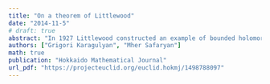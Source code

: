 ```yaml
---
title: "On a theorem of Littlewood"
date: "2014-11-5"
# draft: true
abstract: "In 1927 Littlewood constructed an example of bounded holomorphic function on the unit disk, which diverges almost everywhere along rotated copies of any given curve in the unit disk ending tangentially to the boundary. This theorem was the complement of a positive theorem of Fatou 1906, establishing almost everywhere nontangential convergence of bounded holomorphic functions. There are several generalizations of the Littlewood's theorem which proofs are based on the specific properties of Poisson kernel. We generalize Littlewood's theorem for operators having general kernels."
authors: ["Grigori Karagulyan", "Mher Safaryan"]
math: true
publication: "Hokkaido Mathematical Journal"
url_pdf: "https://projecteuclid.org/euclid.hokmj/1498788097"
---
```



